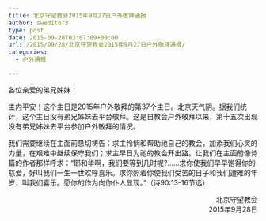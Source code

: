 ```yaml
---
title: 北京守望教会2015年9月27日户外敬拜通报
author: sweditor3
type: post
date: 2015-09-28T03:07:09+00:00
url: /2015/09/28/北京守望教会2015年9月27日户外敬拜通报/
categories:
  - 户外通报

---
```

各位亲爱的弟兄姊妹： 

主内平安！这个主日是2015年户外敬拜的第37个主日。北京天气阴。据我们统计，这个主日没有弟兄姊妹去平台敬拜。这是自教会户外敬拜以来，第十五次出现没有弟兄姊妹去平台参加户外敬拜的情况。 

我们需要继续在主面前恳切祷告：求主怜悯和帮助祂自己的教会，加添我们心灵的力量，在艰难中继续保守我们；求主早日为祂的教会开出路。让我们在主面前像诗篇的作者那样呼求：&ldquo;耶和华啊，我们要等到几时呢?&hellip;&hellip;求你使我们早早饱得你的慈爱，好叫我们一生一世欢呼喜乐。求你照着你使我们受苦的日子和我们遭难的年岁，叫我们喜乐。愿你的作为向你仆人显现。&rdquo;（诗90:13-16节选）&nbsp; 

<p style="text-align: right;">
  北京守望教会<br /> 2015年9月28日
</p>